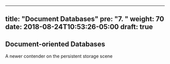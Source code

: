 
---
title: "Document Databases"
pre: "7. "
weight: 70
date: 2018-08-24T10:53:26-05:00
draft: true
---

## Document-oriented Databases 
A newer contender on the persistent storage scene 